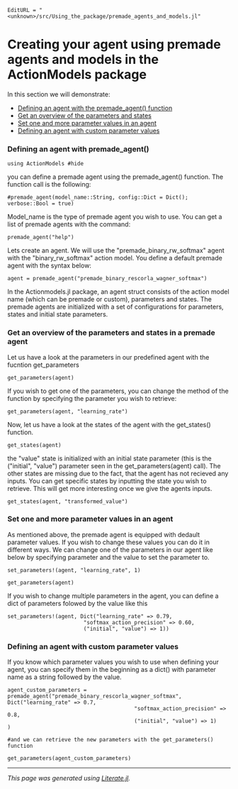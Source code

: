 ```@meta
EditURL = "<unknown>/src/Using_the_package/premade_agents_and_models.jl"
```

# Creating your agent using premade agents and models in the ActionModels package

In this section we will demonstrate:
   - [Defining an agent with the premade_agent() function](#Defining-an-agent-with-premade_agent())
   - [Get an overview of the parameters and states](#Get-an-overview-of-the-parameters-and-states-in-a-premade-agent)
   - [Set one and more parameter values in an agent](#Set-one-and-more-parameter-values-in-an-agent)
   - [Defining an agent with custom parameter values](#Defining-an-agent-with-custom-parameter-values)

### Defining an agent with premade_agent()

````@example premade_agents_and_models
using ActionModels #hide
````

you can define a premade agent using the premade_agent() function. The function call is the following:

````@example premade_agents_and_models
#premade_agent(model_name::String, config::Dict = Dict(); verbose::Bool = true)
````

Model_name is the type of premade agent you wish to use. You can get a list of premade agents with the command:

````@example premade_agents_and_models
premade_agent("help")
````

Lets create an agent. We will use the "premade\_binary\_rw\_softmax" agent with the "binary\_rw\_softmax" action model. You define a default premade agent with the syntax below:

````@example premade_agents_and_models
agent = premade_agent("premade_binary_rescorla_wagner_softmax")
````

In the Actionmodels.jl package, an agent struct consists of the action model name (which can be premade or custom), parameters and states.
The premade agents are initialized with a set of configurations for parameters, states and initial state parameters.

### Get an overview of the parameters and states in a premade agent

Let us have a look at the parameters in our predefined agent with the fucntion get_parameters

````@example premade_agents_and_models
get_parameters(agent)
````

If you wish to get one of the parameters, you can change the method of the function by specifying the parameter you wish to retrieve:

````@example premade_agents_and_models
get_parameters(agent, "learning_rate")
````

Now, let us have a look at the states of the agent with the get_states() function.

````@example premade_agents_and_models
get_states(agent)
````

the "value" state is initialized with an initial state parameter (this is the ("initial", "value") parameter seen in the get_parameters(agent) call). The other states are missing due to the fact, that the agent has not recieved any inputs.
You can get specific states by inputting the state you wish to retrieve. This will get more interesting once we give the agents inputs.

````@example premade_agents_and_models
get_states(agent, "transformed_value")
````

### Set one and more parameter values in an agent

As mentioned above, the premade agent is equipped with dedault parameter values. If you wish to change these values you can do it in different ways.
We can change one of the parameters in our agent like below by specifying parameter and the value to set the parameter to.

````@example premade_agents_and_models
set_parameters!(agent, "learning_rate", 1)

get_parameters(agent)
````

If you wish to change multiple parameters in the agent, you can define a dict of parameters folowed by the value like this

````@example premade_agents_and_models
set_parameters!(agent, Dict("learning_rate" => 0.79,
                        "softmax_action_precision" => 0.60,
                        ("initial", "value") => 1))
````

### Defining an agent with custom parameter values

If you know which parameter values you wish to use when defining your agent, you can specify them in the beginning as a dict() with parameter name as a string followed by the value.

````@example premade_agents_and_models
agent_custom_parameters = premade_agent("premade_binary_rescorla_wagner_softmax", Dict("learning_rate" => 0.7,
                                        "softmax_action_precision" => 0.8,
                                        ("initial", "value") => 1)
)

#and we can retrieve the new parameters with the get_parameters() function

get_parameters(agent_custom_parameters)
````

---

*This page was generated using [Literate.jl](https://github.com/fredrikekre/Literate.jl).*

